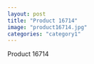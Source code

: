 ```yaml
---
layout: post
title: "Product 16714"
image: "product16714.jpg"
categories: "category1"
---
```

Product 16714
